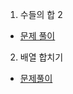1. 수들의 합 2
* [문제 풀이](https://ht.oopy.io/44921360-4392-4e65-8eee-fe21295d9716)

2. 배열 합치기
* [문제풀이](https://ht.oopy.io/05c6e04d-6f19-41fc-b380-d67e6be33671)
